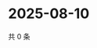 # 2025-08-10

共 0 条

<!-- BEGIN ZHIHUVIDEO -->
<!-- 最后更新时间 Sun Aug 10 2025 15:10:58 GMT+0800 (China Standard Time) -->

<!-- END ZHIHUVIDEO -->
